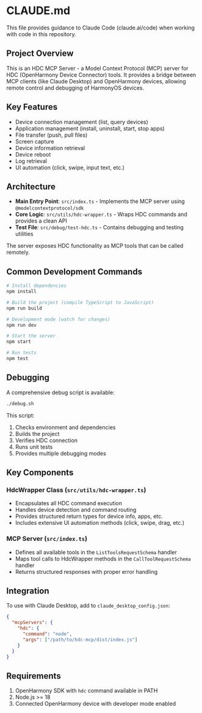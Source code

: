 # CLAUDE.md

This file provides guidance to Claude Code (claude.ai/code) when working with code in this repository.

## Project Overview

This is an HDC MCP Server - a Model Context Protocol (MCP) server for HDC (OpenHarmony Device Connector) tools. It provides a bridge between MCP clients (like Claude Desktop) and OpenHarmony devices, allowing remote control and debugging of HarmonyOS devices.

## Key Features

- Device connection management (list, query devices)
- Application management (install, uninstall, start, stop apps)
- File transfer (push, pull files)
- Screen capture
- Device information retrieval
- Device reboot
- Log retrieval
- UI automation (click, swipe, input text, etc.)

## Architecture

- **Main Entry Point**: `src/index.ts` - Implements the MCP server using `@modelcontextprotocol/sdk`
- **Core Logic**: `src/utils/hdc-wrapper.ts` - Wraps HDC commands and provides a clean API
- **Test File**: `src/debug/test-hdc.ts` - Contains debugging and testing utilities

The server exposes HDC functionality as MCP tools that can be called remotely.

## Common Development Commands

```bash
# Install dependencies
npm install

# Build the project (compile TypeScript to JavaScript)
npm run build

# Development mode (watch for changes)
npm run dev

# Start the server
npm start

# Run tests
npm test
```

## Debugging

A comprehensive debug script is available:
```bash
./debug.sh
```

This script:
1. Checks environment and dependencies
2. Builds the project
3. Verifies HDC connection
4. Runs unit tests
5. Provides multiple debugging modes

## Key Components

### HdcWrapper Class (`src/utils/hdc-wrapper.ts`)
- Encapsulates all HDC command execution
- Handles device detection and command routing
- Provides structured return types for device info, apps, etc.
- Includes extensive UI automation methods (click, swipe, drag, etc.)

### MCP Server (`src/index.ts`)
- Defines all available tools in the `ListToolsRequestSchema` handler
- Maps tool calls to HdcWrapper methods in the `CallToolRequestSchema` handler
- Returns structured responses with proper error handling

## Integration

To use with Claude Desktop, add to `claude_desktop_config.json`:
```json
{
  "mcpServers": {
    "hdc": {
      "command": "node",
      "args": ["/path/to/hdc-mcp/dist/index.js"]
    }
  }
}
```

## Requirements

1. OpenHarmony SDK with `hdc` command available in PATH
2. Node.js >= 18
3. Connected OpenHarmony device with developer mode enabled